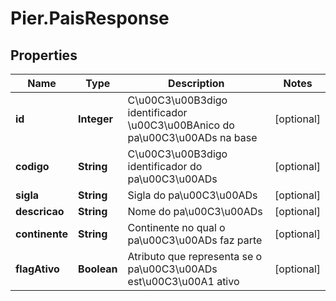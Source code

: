 # Pier.PaisResponse

## Properties
Name | Type | Description | Notes
------------ | ------------- | ------------- | -------------
**id** | **Integer** | C\u00C3\u00B3digo identificador \u00C3\u00BAnico do pa\u00C3\u00ADs na base | [optional] 
**codigo** | **String** | C\u00C3\u00B3digo identificador do pa\u00C3\u00ADs | [optional] 
**sigla** | **String** | Sigla do pa\u00C3\u00ADs | [optional] 
**descricao** | **String** | Nome do pa\u00C3\u00ADs | [optional] 
**continente** | **String** | Continente no qual o pa\u00C3\u00ADs faz parte | [optional] 
**flagAtivo** | **Boolean** | Atributo que representa se o pa\u00C3\u00ADs est\u00C3\u00A1 ativo | [optional] 


